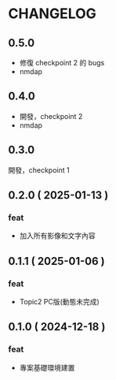 # CHANGELOG

## 0.5.0

- 修復 checkpoint 2 的 bugs
- nmdap

## 0.4.0

- 開發，checkpoint 2
- nmdap

## 0.3.0

開發，checkpoint 1

## 0.2.0 ( 2025-01-13 )

### feat

- 加入所有影像和文字內容

## 0.1.1 ( 2025-01-06 )

### feat

- Topic2 PC版(動態未完成)

## 0.1.0 ( 2024-12-18 )

### feat

- 專案基礎環境建置
